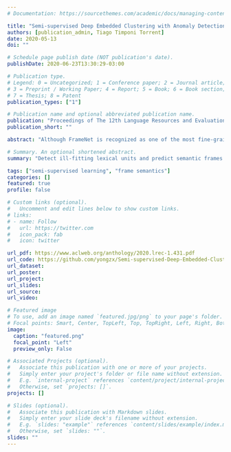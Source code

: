 ```yaml
---
# Documentation: https://sourcethemes.com/academic/docs/managing-content/

title: "Semi-supervised Deep Embedded Clustering with Anomaly Detection for Semantic Frame Induction"
authors: [publication_admin, Tiago Timponi Torrent]
date: 2020-05-13
doi: ""

# Schedule page publish date (NOT publication's date).
publishDate: 2020-06-23T13:30:29-03:00

# Publication type.
# Legend: 0 = Uncategorized; 1 = Conference paper; 2 = Journal article;
# 3 = Preprint / Working Paper; 4 = Report; 5 = Book; 6 = Book section;
# 7 = Thesis; 8 = Patent
publication_types: ["1"]

# Publication name and optional abbreviated publication name.
publication: "Proceedings of The 12th Language Resources and Evaluation Conference (LREC)"
publication_short: ""

abstract: "Although FrameNet is recognized as one of the most fine-grained lexical databases, its coverage of lexical units is still limited. To tackle this issue, we propose a two-step frame induction process: for a set of lexical units not yet present in Berkeley FrameNet data release 1.7, first remove those that cannot fit into any existing semantic frame in FrameNet; then, assign the remaining lexical units to their correct frames. We also present the Semi-supervised Deep Embedded Clustering with Anomaly Detection (SDEC-AD) model—an algorithm that maps high-dimensional contextualized vector representations of lexical units to a low-dimensional latent space for better frame prediction and uses reconstruction error to identify lexical units that cannot evoke frames in FrameNet. SDEC-AD outperforms the state-of-the-art methods in both steps of the frame induction process. Empirical results also show that definitions provide contextual information for representing and characterizing the frame membership of lexical units."

# Summary. An optional shortened abstract.
summary: "Detect ill-fitting lexical units and predict semantic frames with the Semi-supervised Deep Embedded Clustering with Anomaly Detection (SDEC-AD)."

tags: ["semi-supervised learning", "frame semantics"]
categories: []
featured: true
profile: false

# Custom links (optional).
#   Uncomment and edit lines below to show custom links.
# links:
# - name: Follow
#   url: https://twitter.com
#   icon_pack: fab
#   icon: twitter

url_pdf: https://www.aclweb.org/anthology/2020.lrec-1.431.pdf
url_code: https://github.com/yongzx/Semi-supervised-Deep-Embedded-Clustering-with-Anomaly-Detection-for-Semantic-Frame-Induction
url_dataset:
url_poster:
url_project:
url_slides:
url_source:
url_video:

# Featured image
# To use, add an image named `featured.jpg/png` to your page's folder.
# Focal points: Smart, Center, TopLeft, Top, TopRight, Left, Right, BottomLeft, Bottom, BottomRight.
image:
  caption: "featured.png"
  focal_point: "Left"
  preview_only: False

# Associated Projects (optional).
#   Associate this publication with one or more of your projects.
#   Simply enter your project's folder or file name without extension.
#   E.g. `internal-project` references `content/project/internal-project/index.md`.
#   Otherwise, set `projects: []`.
projects: []

# Slides (optional).
#   Associate this publication with Markdown slides.
#   Simply enter your slide deck's filename without extension.
#   E.g. `slides: "example"` references `content/slides/example/index.md`.
#   Otherwise, set `slides: ""`.
slides: ""
---
```

